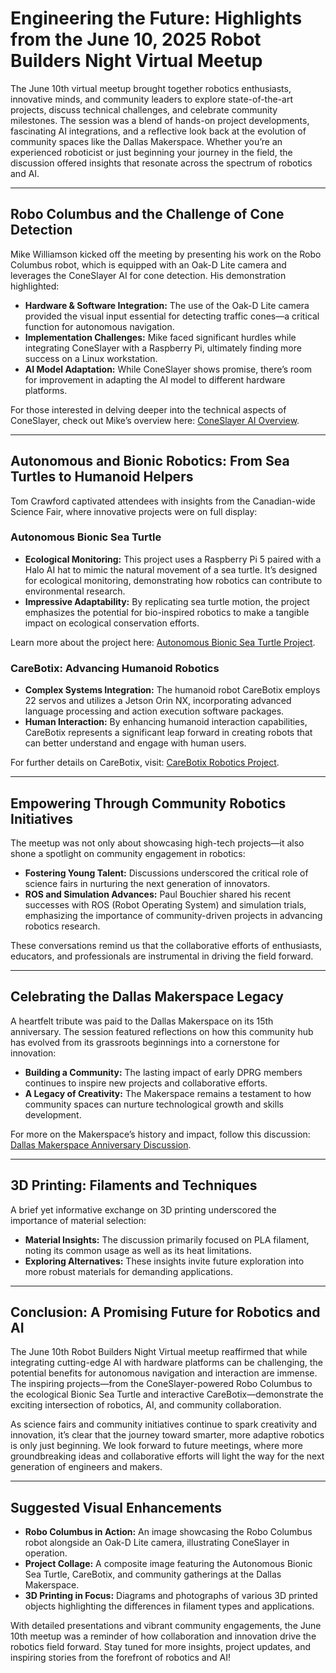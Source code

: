 # Engineering the Future: Highlights from the June 10, 2025 Robot Builders Night Virtual Meetup

The June 10th virtual meetup brought together robotics enthusiasts, innovative minds, and community leaders to explore state-of-the-art projects, discuss technical challenges, and celebrate community milestones. The session was a blend of hands-on project developments, fascinating AI integrations, and a reflective look back at the evolution of community spaces like the Dallas Makerspace. Whether you’re an experienced roboticist or just beginning your journey in the field, the discussion offered insights that resonate across the spectrum of robotics and AI.

---

## Robo Columbus and the Challenge of Cone Detection

Mike Williamson kicked off the meeting by presenting his work on the Robo Columbus robot, which is equipped with an Oak-D Lite camera and leverages the ConeSlayer AI for cone detection. His demonstration highlighted:

- **Hardware & Software Integration:** The use of the Oak-D Lite camera provided the visual input essential for detecting traffic cones—a critical function for autonomous navigation.
- **Implementation Challenges:** Mike faced significant hurdles while integrating ConeSlayer with a Raspberry Pi, ultimately finding more success on a Linux workstation.
- **AI Model Adaptation:** While ConeSlayer shows promise, there’s room for improvement in adapting the AI model to different hardware platforms.

For those interested in delving deeper into the technical aspects of ConeSlayer, check out Mike’s overview here: [ConeSlayer AI Overview](https://matthew.krupczak.org/2022/12/13/coneslayer-a-neural-network/).

---

## Autonomous and Bionic Robotics: From Sea Turtles to Humanoid Helpers

Tom Crawford captivated attendees with insights from the Canadian-wide Science Fair, where innovative projects were on full display:

### Autonomous Bionic Sea Turtle
- **Ecological Monitoring:** This project uses a Raspberry Pi 5 paired with a Halo AI hat to mimic the natural movement of a sea turtle. It’s designed for ecological monitoring, demonstrating how robotics can contribute to environmental research.
- **Impressive Adaptability:** By replicating sea turtle motion, the project emphasizes the potential for bio-inspired robotics to make a tangible impact on ecological conservation efforts.

Learn more about the project here: [Autonomous Bionic Sea Turtle Project](https://partner.projectboard.world/ysc/project/development-of-an-autonomous-bionic-sea-turtle-robot-for-ecological-monitoring-using-ai).

### CareBotix: Advancing Humanoid Robotics
- **Complex Systems Integration:** The humanoid robot CareBotix employs 22 servos and utilizes a Jetson Orin NX, incorporating advanced language processing and action execution software packages.
- **Human Interaction:** By enhancing humanoid interaction capabilities, CareBotix represents a significant leap forward in creating robots that can better understand and engage with human users.

For further details on CareBotix, visit: [CareBotix Robotics Project](https://partner.projectboard.world/ysc/project/carebotix-in-motion-leveraging-advanced-imitation-learning-and-vla-models-for-humanoid-robotics).

---

## Empowering Through Community Robotics Initiatives

The meetup was not only about showcasing high-tech projects—it also shone a spotlight on community engagement in robotics:

- **Fostering Young Talent:** Discussions underscored the critical role of science fairs in nurturing the next generation of innovators.
- **ROS and Simulation Advances:** Paul Bouchier shared his recent successes with ROS (Robot Operating System) and simulation trials, emphasizing the importance of community-driven projects in advancing robotics research.

These conversations remind us that the collaborative efforts of enthusiasts, educators, and professionals are instrumental in driving the field forward.

---

## Celebrating the Dallas Makerspace Legacy

A heartfelt tribute was paid to the Dallas Makerspace on its 15th anniversary. The session featured reflections on how this community hub has evolved from its grassroots beginnings into a cornerstone for innovation:
  
- **Building a Community:** The lasting impact of early DPRG members continues to inspire new projects and collaborative efforts.
- **A Legacy of Creativity:** The Makerspace remains a testament to how community spaces can nurture technological growth and skills development.

For more on the Makerspace’s history and impact, follow this discussion: [Dallas Makerspace Anniversary Discussion](https://talk.dallasmakerspace.org/t/10-15-year-dms-members/118392/40).

---

## 3D Printing: Filaments and Techniques

A brief yet informative exchange on 3D printing underscored the importance of material selection:
  
- **Material Insights:** The discussion primarily focused on PLA filament, noting its common usage as well as its heat limitations.
- **Exploring Alternatives:** These insights invite future exploration into more robust materials for demanding applications.

---

## Conclusion: A Promising Future for Robotics and AI

The June 10th Robot Builders Night Virtual meetup reaffirmed that while integrating cutting-edge AI with hardware platforms can be challenging, the potential benefits for autonomous navigation and interaction are immense. The inspiring projects—from the ConeSlayer-powered Robo Columbus to the ecological Bionic Sea Turtle and interactive CareBotix—demonstrate the exciting intersection of robotics, AI, and community collaboration.

As science fairs and community initiatives continue to spark creativity and innovation, it’s clear that the journey toward smarter, more adaptive robotics is only just beginning. We look forward to future meetings, where more groundbreaking ideas and collaborative efforts will light the way for the next generation of engineers and makers.

---

## Suggested Visual Enhancements

- **Robo Columbus in Action:** An image showcasing the Robo Columbus robot alongside an Oak-D Lite camera, illustrating ConeSlayer in operation.
- **Project Collage:** A composite image featuring the Autonomous Bionic Sea Turtle, CareBotix, and community gatherings at the Dallas Makerspace.
- **3D Printing in Focus:** Diagrams and photographs of various 3D printed objects highlighting the differences in filament types and applications.

With detailed presentations and vibrant community engagements, the June 10th meetup was a reminder of how collaboration and innovation drive the robotics field forward. Stay tuned for more insights, project updates, and inspiring stories from the forefront of robotics and AI!